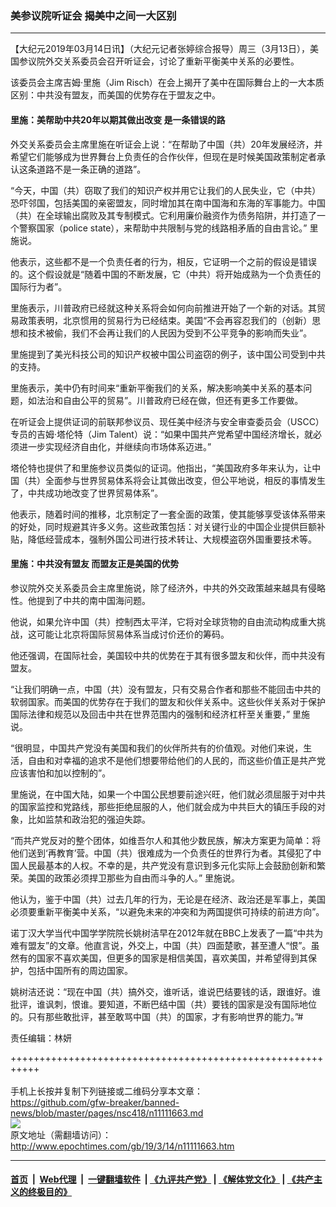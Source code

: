### 美参议院听证会 揭美中之间一大区别
------------------------

<p>
 【大纪元2019年03月14日讯】（大纪元记者张婷综合报导）周三（3月13日），美国参议院外交关系委员会召开听证会，讨论了重新平衡美中关系的必要性。
</p>
<p>
 该委员会主席吉姆‧里施（Jim Risch）在会上揭开了美中在国际舞台上的一大本质区别：中共没有盟友，而美国的优势存在于盟友之中。
</p>
<h4>
 里施：美帮助中共20年以期其做出改变 是一条错误的路
</h4>
<p>
 外交关系委员会主席里施在听证会上说：“在帮助了中国（共）20年发展经济，并希望它们能够成为世界舞台上负责任的合作伙伴，但现在是时候美国政策制定者承认这条道路不是一条正确的道路”。
</p>
<p>
 “今天，中国（共）窃取了我们的知识产权并用它让我们的人民失业，它（中共）恐吓邻国，包括美国的亲密盟友，同时增加其在南中国海和东海的军事能力。中国（共）在全球输出腐败及其专制模式。它利用廉价融资作为债务陷阱，并打造了一个警察国家（police state），来帮助中共限制与党的线路相矛盾的自由言论。” 里施说。
</p>
<p>
 他表示，这些都不是一个负责任者的行为，相反，它证明一个之前的假设是错误的。这个假设就是“随着中国的不断发展，它（中共）将开始成熟为一个负责任的国际行为者”。
</p>
<p>
 里施表示，川普政府已经就这种关系将会如何向前推进开始了一个新的对话。其贸易政策表明，北京惯用的贸易行为已经结束。美国“不会再容忍我们的（创新）思想和技术被偷，我们不会再让我们的人民因为受到不公平竞争的影响而失业”。
</p>
<p>
 里施提到了美光科技公司的知识产权被中国公司盗窃的例子，该中国公司受到中共的支持。
</p>
<p>
 里施表示，美中仍有时间来“重新平衡我们的关系，解决影响美中关系的基本问题，如法治和自由公平的贸易”。川普政府已经在做，但还有更多工作要做。
</p>
<p>
 在听证会上提供证词的前联邦参议员、现任美中经济与安全审查委员会（USCC）专员的吉姆·塔伦特（Jim Talent）说：“如果中国共产党希望中国经济增长，就必须进一步实现经济自由化，并继续向市场体系迈进。”
</p>
<p>
 塔伦特也提供了和里施参议员类似的证词。他指出，“美国政府多年来认为，让中国（共）全面参与世界贸易体系将会让其做出改变，但公平地说，相反的事情发生了，中共成功地改变了世界贸易体系”。
</p>
<p>
 他表示，随着时间的推移，北京制定了一套全面的政策，使其能够享受该体系带来的好处，同时规避其许多义务。这些政策包括：对关键行业的中国企业提供巨额补贴，降低经营成本，强制外国公司进行技术转让、大规模盗窃外国重要技术等。
</p>
<h4>
 里施：中共没有盟友 而盟友正是美国的优势
</h4>
<p>
 参议院外交关系委员会主席里施说，除了经济外，中共的外交政策越来越具有侵略性。他提到了中共的南中国海问题。
</p>
<p>
 他说，如果允许中国（共）控制西太平洋，它将对全球货物的自由流动构成重大挑战，这可能让北京将国际贸易体系当成讨价还价的筹码。
</p>
<p>
 他还强调，在国际社会，美国较中共的优势在于其有很多盟友和伙伴，而中共没有盟友。
</p>
<p>
 “让我们明确一点，中国（共）没有盟友，只有交易合作者和那些不能回击中共的软弱国家。而美国的优势存在于我们的盟友和伙伴关系中。这些伙伴关系对于保护国际法律和规范以及回击中共在世界范围内的强制和经济杠杆至关重要，” 里施说。
</p>
<p>
 “很明显，中国共产党没有美国和我们的伙伴所共有的价值观。对他们来说，生活，自由和对幸福的追求不是他们想要带给他们的人民的，而这些价值正是共产党应该害怕和加以控制的”。
</p>
<p>
 里施说，在中国大陆，如果一个中国公民想要前途兴旺，他们就必须屈服于对中共的国家监控和党路线，那些拒绝屈服的人，他们就会成为中共巨大的镇压手段的对象，比如监禁和政治犯的强迫失踪。
</p>
<p>
 “而共产党反对的整个团体，如维吾尔人和其他少数民族，解决方案更为简单：将他们送到‘再教育’营。中国（共）很难成为一个负责任的世界行为者。其侵犯了中国人民最基本的人权。不幸的是，共产党没有意识到多元化实际上会鼓励创新和繁荣。美国的政策必须捍卫那些为自由而斗争的人。” 里施说。
</p>
<p>
 他认为，鉴于中国（共）过去几年的行为，无论是在经济、政治还是军事上，美国必须要重新平衡美中关系，“以避免未来的冲突和为两国提供可持续的前进方向”。
</p>
<p>
 诺丁汉大学当代中国学学院院长姚树洁早在2012年就在BBC上发表了一篇“中共为难有盟友”的文章。他直言说，外交上，中国（共）四面楚歌，甚至遭人“恨”。虽然有的国家不喜欢美国，但更多的国家是相信美国，喜欢美国，并希望得到其保护，包括中国所有的周边国家。
</p>
<p>
 姚树洁还说：“现在中国（共）搞外交，谁听话，谁说巴结要钱的话，跟谁好。谁批评，谁讽刺，恨谁。要知道，不断巴结中国（共）要钱的国家是没有国际地位的。只有那些敢批评，甚至敢骂中国（共）的国家，才有影响世界的能力。”#
</p>
<p>
 责任编辑：林妍
</p>

+++++++++++++++++++++++++++++++++++++++++++++++++++++++++++<br/><br/>
手机上长按并复制下列链接或二维码分享本文章：<br/>
https://github.com/gfw-breaker/banned-news/blob/master/pages/nsc418/n11111663.md <br/>
<a href='https://github.com/gfw-breaker/banned-news/blob/master/pages/nsc418/n11111663.md'><img src='https://github.com/gfw-breaker/banned-news/blob/master/pages/nsc418/n11111663.md.png'/></a> <br/>
原文地址（需翻墙访问）：http://www.epochtimes.com/gb/19/3/14/n11111663.htm


------------------------
#### [首页](https://github.com/gfw-breaker/banned-news/blob/master/README.md) &nbsp;|&nbsp; [Web代理](https://github.com/labour-camp/helloworld) &nbsp;|&nbsp; [一键翻墙软件](https://github.com/gfw-breaker/nogfw/blob/master/README.md) &nbsp;| [《九评共产党》](https://github.com/gfw-breaker/9ping.md/blob/master/README.md#九评之一评共产党是什么) | [《解体党文化》](https://github.com/gfw-breaker/jtdwh.md/blob/master/README.md) | [《共产主义的终极目的》](https://github.com/gfw-breaker/gczydzjmd.md/blob/master/README.md)

